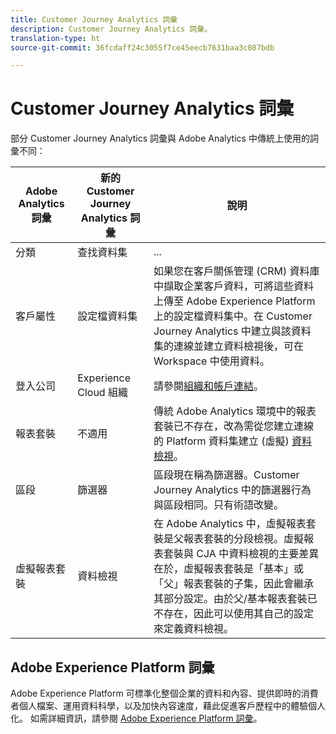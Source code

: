 ```yaml
---
title: Customer Journey Analytics 詞彙
description: Customer Journey Analytics 詞彙。
translation-type: ht
source-git-commit: 36fcdaff24c3055f7ce45eecb7631baa3c087bdb

---
```



# Customer Journey Analytics 詞彙

部分 Customer Journey Analytics 詞彙與 Adobe Analytics 中傳統上使用的詞彙不同：

| Adobe Analytics 詞彙 | 新的 Customer Journey Analytics 詞彙 | 說明 |
|---|---|---|
| 分類 | 查找資料集 | ... |
| 客戶屬性 | 設定檔資料集 | 如果您在客戶關係管理 (CRM) 資料庫中擷取企業客戶資料，可將這些資料上傳至 Adobe Experience Platform 上的設定檔資料集中。在 Customer Journey Analytics 中建立與該資料集的連線並建立資料檢視後，可在 Workspace 中使用資料。 |
| 登入公司 | Experience Cloud 組織 | 請參閱[組織和帳戶連結](https://docs.adobe.com/content/help/zh-Hant/core-services/interface/manage-users-and-products/organizations.html#topic_C31CB834F109465A82ED57FF0563B3F1)。 |
| 報表套裝 | 不適用 | 傳統 Adobe Analytics 環境中的報表套裝已不存在，改為需從您建立連線的 Platform 資料集建立 (虛擬) [資料檢視](/help/data-views/create-dataview.md)。 |
| 區段 | 篩選器 | 區段現在稱為篩選器。Customer Journey Analytics 中的篩選器行為與區段相同。只有術語改變。 |
| 虛擬報表套裝 | 資料檢視 | 在 Adobe Analytics 中，虛擬報表套裝是父報表套裝的分段檢視。虛擬報表套裝與 CJA 中資料檢視的主要差異在於，虛擬報表套裝是「基本」或「父」報表套裝的子集，因此會繼承其部分設定。由於父/基本報表套裝已不存在，因此可以使用其自己的設定來定義資料檢視。 |

## Adobe Experience Platform 詞彙

Adobe Experience Platform 可標準化整個企業的資料和內容、提供即時的消費者個人檔案、運用資料科學，以及加快內容速度，藉此促進客戶歷程中的體驗個人化。
如需詳細資訊，請參閱 [Adobe Experience Platform 詞彙](https://docs.adobe.com/content/help/zh-Hant/experience-platform/landing/glossary.translate.html)。
